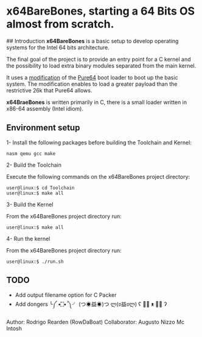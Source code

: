 # x64BareBones, starting a 64 Bits OS almost from scratch.


## Introduction
**x64BareBones** is a basic setup to develop operating systems for the Intel 64 bits architecture.

The final goal of the project is to provide an entry point for a C kernel and the possibility to load extra binary modules separated from the main kernel.

It uses a [modification](PatchedPure64) of the [Pure64](http://www.returninfinity.com/pure64.html) boot loader to boot up the basic system. The modification enables to load a greater payload than the restrictive 26k that Pure64 allows.

**x64BraeBones** is written primarily in C, there is a small loader written in x86-64 assembly (Intel idiom).

## Environment setup
1- Install the following packages before building the Toolchain and Kernel:

```
nasm qemu gcc make
```

2- Build the Toolchain

Execute the following commands on the x64BareBones project directory:

```
user@linux:$ cd Toolchain
user@linux:$ make all
```

3- Build the Kernel

From the x64BareBones project directory run:

```
user@linux:$ make all
```

4- Run the kernel

From the x64BareBones project directory run:

```
user@linux:$ ./run.sh
```

## TODO
* Add output filename option for C Packer
* Add dongers ╰༼ •̀۝•́ ༽╯ (つ◉益◉)つ ლ(ಠ益ಠლ) ʕ ﹒︣ ᴥ ﹒︣ ʔ

Author: Rodrigo Rearden (RowDaBoat)
Collaborator: Augusto Nizzo Mc Intosh